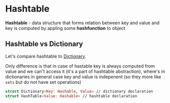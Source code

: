 # Hashtable

**Hashtable** - data structure that forms relation between key and value and key is computed by appling some **hashfunction** to object

## Hashtable vs Dictionary

Let's compare hashtable to [Dictionary](../../../Dictionary.md).

Only difference is that in case of hastable key is always computed from value and we can't access it (it's a part of hashtable abstraction), where's in dictionaries in general case key and value is indepenent (so they more like `sets` but do not have set operations)

```swift
struct Dictionary<Key: Hashable, Value> // dictionary declaration
struct HashTable<Value: Hashable> // hashtable declaration
```